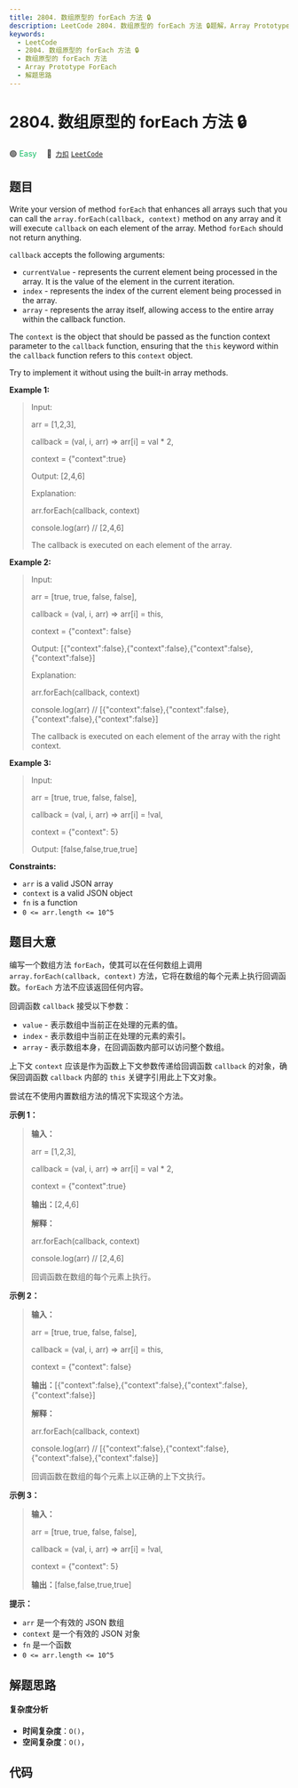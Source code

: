 ```yaml
---
title: 2804. 数组原型的 forEach 方法 🔒
description: LeetCode 2804. 数组原型的 forEach 方法 🔒题解，Array Prototype ForEach，包含解题思路、复杂度分析以及完整的 JavaScript 代码实现。
keywords:
  - LeetCode
  - 2804. 数组原型的 forEach 方法 🔒
  - 数组原型的 forEach 方法
  - Array Prototype ForEach
  - 解题思路
---
```


# 2804. 数组原型的 forEach 方法 🔒

🟢 <font color=#15bd66>Easy</font>&emsp; 🔗&ensp;[`力扣`](https://leetcode.cn/problems/array-prototype-foreach) [`LeetCode`](https://leetcode.com/problems/array-prototype-foreach)

## 题目

Write your version of method `forEach` that enhances all arrays such that you
can call the `array.forEach(callback, context)` method on any array and it
will execute `callback` on each element of the array. Method `forEach` should
not return anything.

`callback` accepts the following arguments:

  * `currentValue` - represents the current element being processed in the array. It is the value of the element in the current iteration.
  * `index` - represents the index of the current element being processed in the array.
  * `array` - represents the array itself, allowing access to the entire array within the callback function.

The `context` is the object that should be passed as the function context
parameter to the `callback` function, ensuring that the `this` keyword within
the `callback` function refers to this `context` object.

Try to implement it without using the built-in array methods.



**Example 1:**

> Input: 
> 
> arr = [1,2,3], 
> 
> callback = (val, i, arr) => arr[i] = val * 2, 
> 
> context = {"context":true}
> 
> Output: [2,4,6]
> 
> Explanation: 
> 
> arr.forEach(callback, context)  
> 
> console.log(arr) // [2,4,6]
> 
> 
> 
> The callback is executed on each element of the array.

**Example 2:**

> Input: 
> 
> arr = [true, true, false, false], 
> 
> callback = (val, i, arr) => arr[i] = this, 
> 
> context = {"context": false}
> 
> Output: [{"context":false},{"context":false},{"context":false},{"context":false}]
> 
> Explanation: 
> 
> arr.forEach(callback, context) 
> 
> console.log(arr) // [{"context":false},{"context":false},{"context":false},{"context":false}]
> 
> 
> 
> The callback is executed on each element of the array with the right context.

**Example 3:**

> Input: 
> 
> arr = [true, true, false, false], 
> 
> callback = (val, i, arr) => arr[i] = !val, 
> 
> context = {"context": 5}
> 
> Output: [false,false,true,true]

**Constraints:**

  * `arr` is a valid JSON array
  * `context` is a valid JSON object
  * `fn` is a function
  * `0 <= arr.length <= 10^5`


## 题目大意

编写一个数组方法 `forEach`，使其可以在任何数组上调用 `array.forEach(callback, context)`
方法，它将在数组的每个元素上执行回调函数。`forEach` 方法不应该返回任何内容。

回调函数 `callback` 接受以下参数：

  * `value` \- 表示数组中当前正在处理的元素的值。
  * `index` \- 表示数组中当前正在处理的元素的索引。
  * `array` \- 表示数组本身，在回调函数内部可以访问整个数组。

上下文 `context` 应该是作为函数上下文参数传递给回调函数 `callback` 的对象，确保回调函数 `callback` 内部的 `this`
关键字引用此上下文对象。

尝试在不使用内置数组方法的情况下实现这个方法。



**示例 1：**

> 
> 
> 
> 
> 
> **输入：**
> 
> arr = [1,2,3], 
> 
> callback = (val, i, arr) => arr[i] = val * 2, 
> 
> context = {"context":true}
> 
> **输出：**[2,4,6]
> 
> **解释：**
> 
> arr.forEach(callback, context)  
> 
> console.log(arr) // [2,4,6]
> 
> 
> 
> 回调函数在数组的每个元素上执行。
> 
> 

**示例 2：**

> 
> 
> 
> 
> 
> **输入：**
> 
> arr = [true, true, false, false], 
> 
> callback = (val, i, arr) => arr[i] = this, 
> 
> context = {"context": false}
> 
> **输出：**[{"context":false},{"context":false},{"context":false},{"context":false}]
> 
> **解释：**
> 
> arr.forEach(callback, context) 
> 
> console.log(arr) // [{"context":false},{"context":false},{"context":false},{"context":false}]
> 
> 
> 
> 回调函数在数组的每个元素上以正确的上下文执行。
> 
> 

**示例 3：**

> 
> 
> 
> 
> 
> **输入：**
> 
> arr = [true, true, false, false], 
> 
> callback = (val, i, arr) => arr[i] = !val, 
> 
> context = {"context": 5}
> 
> **输出：**[false,false,true,true]
> 
> 



**提示：**

  * `arr` 是一个有效的 JSON 数组
  * `context` 是一个有效的 JSON 对象
  * `fn` 是一个函数
  * `0 <= arr.length <= 10^5`


## 解题思路

#### 复杂度分析

- **时间复杂度**：`O()`，
- **空间复杂度**：`O()`，

## 代码

```javascript

```
